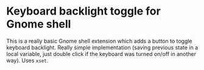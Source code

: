 # Keyboard backlight toggle for Gnome shell
This is a really basic Gnome shell extension which adds a button to toggle keyboard backlight.
Really simple implementation (saving previous state in a local variable, just double click if the keyboard was turned on/off in another way).
Uses `xset`.